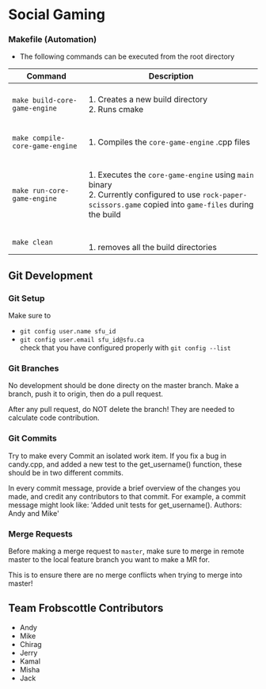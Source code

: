 # Social Gaming

### Makefile (Automation)
* The following commands can be executed from the root directory

|            Command             |                                                                   Description                                                                  |
|--------------------------------|------------------------------------------------------------------------------------------------------------------------------------------------|
| `make build-core-game-engine`  | <br>1. Creates a new build directory <br>2. Runs cmake <br><br>                                             |
| `make compile-core-game-engine`| <br>1. Compiles the `core-game-engine` .cpp files<br><br>
|  `make run-core-game-engine`   | <br>1. Executes the `core-game-engine` using `main` binary<br>2. Currently configured to use `rock-paper-scissors.game` copied into `game-files` during the build<br><br> |
| `make clean`                   | <br>1. removes all the build directories<br>                                                                                                           |

## Git Development 
### Git Setup
Make sure to 
- `git config user.name sfu_id`  
- `git config user.email sfu_id@sfu.ca`  
check that you have configured properly with `git config --list`

### Git Branches 
No development should be done directy on the master branch. 
Make a branch, push it to origin, then do a pull request.

After any pull request, do NOT delete the branch! They are needed to calculate code contribution.

### Git Commits 
Try to make every Commit an isolated work item. If you fix a bug in candy.cpp, and added a new test to the get_username() function, these should be in two different commits. 

In every commit message, provide a brief overview of the changes you made, and credit any contributors to that commit. For example, a commit message might look like: 
'Added unit tests for get_username(). Authors: Andy and Mike'


### Merge Requests
Before making a merge request to `master`, make sure to merge in remote master to the local feature branch you want to make a MR for.

This is to ensure there are no merge conflicts when trying to merge into master! 


## Team Frobscottle Contributors 
- Andy 
- Mike
- Chirag
- Jerry
- Kamal
- Misha
- Jack
